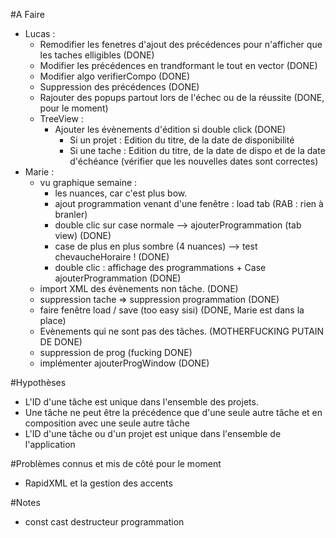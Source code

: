 #A Faire
* Lucas : 
	* Remodifier les fenetres d'ajout des précédences pour n'afficher que les taches elligibles (DONE)
	* Modifier les précédences en trandformant le tout en vector (DONE)
	* Modifier algo verifierCompo (DONE)
	* Suppression des précédences (DONE)
	* Rajouter des popups partout lors de l'échec ou de la réussite (DONE, pour le moment)
	* TreeView :
		* Ajouter les évènements d'édition si double click (DONE)
			* Si un projet : Edition du titre, de la date de disponibilité
			* Si une tache : Edition du titre, de la date de dispo et de la date d'échéance (vérifier que les nouvelles dates sont correctes)
* Marie :
	* vu graphique semaine :
		* les nuances, car c'est plus bow.
		* ajout programmation venant d'une fenêtre : load tab (RAB : rien à branler)
		* double clic sur case normale --> ajouterProgrammation (tab view) (DONE)
		* case de plus en plus sombre (4 nuances) --> test chevaucheHoraire ! (DONE)
		* double clic : affichage des programmations + Case ajouterProgrammation (DONE)
	* import XML des évènements non tâche. (DONE)
	* suppression tache => suppression programmation (DONE)
	* faire fenêtre load / save (too easy sisi) (DONE, Marie est dans la place)
	* Evènements qui ne sont pas des tâches. (MOTHERFUCKING PUTAIN DE DONE)
	* suppression de prog (fucking DONE)
	* implémenter ajouterProgWindow (DONE)

#Hypothèses
* L'ID d'une tâche est unique dans l'ensemble des projets.
* Une tâche ne peut être la précédence que d'une seule autre tâche et en composition avec une seule autre tâche
* L'ID d'une tâche ou d'un projet est unique dans l'ensemble de l'application

#Problèmes connus et mis de côté pour le moment


* RapidXML et la gestion des accents

#Notes

* const cast destructeur programmation
